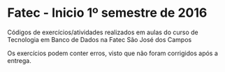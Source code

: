 # Fatec - Inicio 1º semestre de 2016

Códigos de exercícios/atividades realizados em aulas do curso de Tecnologia em Banco de Dados na Fatec São José dos Campos

Os exercícios podem conter erros, visto que não foram corrigidos após a entrega.



